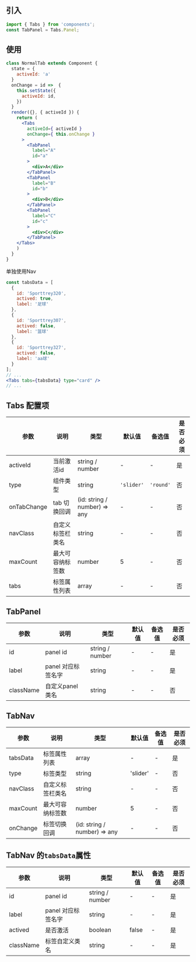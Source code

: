 ## 引入
```javascript
import { Tabs } from 'components';
const TabPanel = Tabs.Panel;
```

## 使用

```jsx
class NormalTab extends Component {
  state = {
    activeId: 'a'
  }
  onChange = id =>  {
    this.setState({
      activeId: id,
    })
  }
  render({}, { activeId }) {
    return (
      <Tabs
        activeId={ activeId }
        onChange={ this.onChange }
      >
        <TabPanel
          label="A"
          id="a"
        >
          <div>A</div>
        </TabPanel>
        <TabPanel
          label="B"
          id="b"
        >
          <div>B</div>
        </TabPanel>
        <TabPanel
          label="C"
          id="c"
        >
          <div>C</div>
        </TabPanel>
    </Tabs>
    )
  }
}
```

单独使用Nav

```jsx
const tabsData = [
  {
    id: 'Sporttrey320',
    actived: true,
    label: '足球'
  },
  {
    id: 'Sporttrey307',
    actived: false,
    label: '篮球'
  },
  {
    id: 'Sporttrey327',
    actived: false,
    label: 'aa球'
  }
];
// ...
<Tabs tabs={tabsData} type="card" />
// ...
```

## Tabs 配置项
| 参数 | 说明 | 类型 | 默认值 | 备选值 | 是否必须 |
| --- | --- | --- | --- | --- | --- |
| activeId | 当前激活id | string / number | - | - | 是 |
| type | 组件类型 | string | `'slider'` | `'round'` | 否 |
| onTabChange | tab 切换回调 | (id: string / number) => any | - | - | 否 |
| navClass | 自定义标签栏类名 | string | - | - | 否 |
| maxCount | 最大可容纳标签数 | number | 5 | - | 否 |
| tabs | 标签属性列表 | array | - | - | 否 |

## TabPanel
| 参数 | 说明 | 类型 | 默认值 | 备选值 | 是否必须 |
| --- | --- | --- | --- | --- | --- |
| id | panel id | string / number | - | - | 是 |
| label | panel 对应标签名字 | string | - | - | 是 |
| className | 自定义panel 类名 | string | - | - | 否 |

## TabNav
| 参数 | 说明 | 类型 | 默认值 | 备选值 | 是否必须 |
| --- | --- | --- | --- | --- | --- |
| tabsData | 标签属性列表 | array | - | - | 是 |
| type | 标签类型 | string | 'slider' | - | 否 |
| navClass | 自定义标签栏类名 | string | - | - | 否 |
| maxCount | 最大可容纳标签数 | number | 5 | - | 否 |
| onChange | 标签切换回调 | (id: string / number) => any | - | - | 否 |

## TabNav 的`tabsData`属性
| 参数 | 说明 | 类型 | 默认值 | 备选值 | 是否必须 |
| --- | --- | --- | --- | --- | --- |
| id | panel id | string / number | - | - | 是 |
| label | panel 对应标签名字 | string | - | - | 是 |
| actived | 是否激活 | boolean | false | - | 是 |
| className | 标签自定义类名 | string | - | - | 是 |